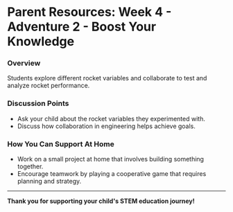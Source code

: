 
# Parent Resources: Week 4 - Adventure 2 - Boost Your Knowledge

### **Overview**
Students explore different rocket variables and collaborate to test and analyze rocket performance.

### **Discussion Points**
- Ask your child about the rocket variables they experimented with.
- Discuss how collaboration in engineering helps achieve goals.

### **How You Can Support At Home**
- Work on a small project at home that involves building something together.
- Encourage teamwork by playing a cooperative game that requires planning and strategy.

---

**Thank you for supporting your child's STEM education journey!**

